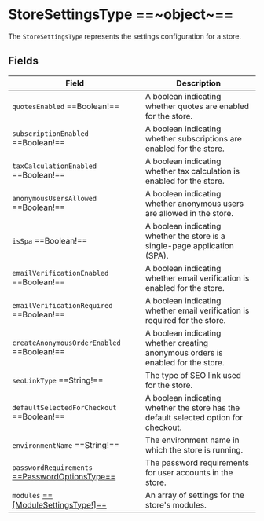 # StoreSettingsType ==~object~==

The `StoreSettingsType` represents the settings configuration for a store.

## Fields

| Field                                     | Description                                                                                       |
|-------------------------------------------|---------------------------------------------------------------------------------------------------|
| `quotesEnabled` ==Boolean!==              | A boolean indicating whether quotes are enabled for the store.                                    |
| `subscriptionEnabled` ==Boolean!==        | A boolean indicating whether subscriptions are enabled for the store.                             |
| `taxCalculationEnabled` ==Boolean!==      | A boolean indicating whether tax calculation is enabled for the store.                            |
| `anonymousUsersAllowed` ==Boolean!==      | A boolean indicating whether anonymous users are allowed in the store.                            |
| `isSpa` ==Boolean!==                      | A boolean indicating whether the store is a single-page application (SPA).                        |
| `emailVerificationEnabled` ==Boolean!==   | A boolean indicating whether email verification is enabled for the store.                         |
| `emailVerificationRequired` ==Boolean!==  | A boolean indicating whether email verification is required for the store.                        |
| `createAnonymousOrderEnabled` ==Boolean!== | A boolean indicating whether creating anonymous orders is enabled for the store.                 |
| `seoLinkType` ==String!==                 | The type of SEO link used for the store.                                                          |
| `defaultSelectedForCheckout` ==Boolean!== | A boolean indicating whether the store has the default selected option for checkout.              | 
| `environmentName` ==String!==             | The environment name in which the store is running.                                               |
| `passwordRequirements` [==PasswordOptionsType==](PasswordOptionsType.md)| The password requirements for user accounts in the store.           |
| `modules` [==[ModuleSettingsType!]==](ModuleSettingsType.md)| An array of settings for the store's modules.                                   |